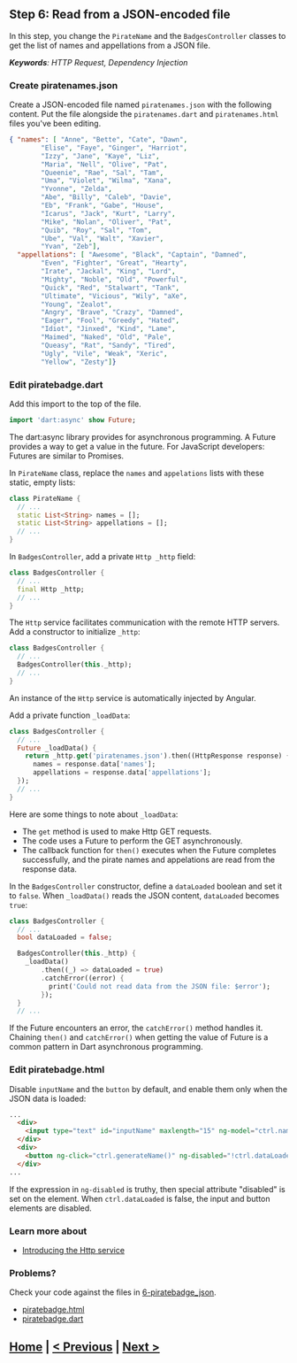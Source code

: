## Step 6: Read from a JSON-encoded file

In this step, you change the `PirateName` and the `BadgesController` classes to
get the list of names and appellations from a JSON file.

_**Keywords**: HTTP Request, Dependency Injection_

### Create piratenames.json

Create a JSON-encoded file named `piratenames.json` with the following content.
Put the file alongside the `piratenames.dart` and `piratenames.html` files
you've been editing.

```JSON
{ "names": [ "Anne", "Bette", "Cate", "Dawn",
        "Elise", "Faye", "Ginger", "Harriot",
        "Izzy", "Jane", "Kaye", "Liz",
        "Maria", "Nell", "Olive", "Pat",
        "Queenie", "Rae", "Sal", "Tam",
        "Uma", "Violet", "Wilma", "Xana",
        "Yvonne", "Zelda",
        "Abe", "Billy", "Caleb", "Davie",
        "Eb", "Frank", "Gabe", "House",
        "Icarus", "Jack", "Kurt", "Larry",
        "Mike", "Nolan", "Oliver", "Pat",
        "Quib", "Roy", "Sal", "Tom",
        "Ube", "Val", "Walt", "Xavier",
        "Yvan", "Zeb"],
  "appellations": [ "Awesome", "Black", "Captain", "Damned",
        "Even", "Fighter", "Great", "Hearty",
        "Irate", "Jackal", "King", "Lord",
        "Mighty", "Noble", "Old", "Powerful",
        "Quick", "Red", "Stalwart", "Tank",
        "Ultimate", "Vicious", "Wily", "aXe",
        "Young", "Zealot",
        "Angry", "Brave", "Crazy", "Damned",
        "Eager", "Fool", "Greedy", "Hated",
        "Idiot", "Jinxed", "Kind", "Lame",
        "Maimed", "Naked", "Old", "Pale",
        "Queasy", "Rat", "Sandy", "Tired",
        "Ugly", "Vile", "Weak", "Xeric",
        "Yellow", "Zesty"]}
```

### Edit piratebadge.dart

Add this import to the top of the file.

```Dart
import 'dart:async' show Future;
```

The dart:async library provides for asynchronous programming. A Future provides
a way to get a value in the future. For JavaScript developers:
Futures are similar to Promises.

In `PirateName` class, replace the `names` and `appelations` lists with these
static, empty lists:

```Dart
class PirateName {
  // ...
  static List<String> names = [];
  static List<String> appellations = [];
  // ...
}
```

In `BadgesController`, add a private `Http _http` field:

```Dart
class BadgesController {
  // ...
  final Http _http;
  // ...
}
```

The `Http` service facilitates communication with the remote HTTP servers.
Add a constructor to initialize `_http`:

```Dart
class BadgesController {
  // ...
  BadgesController(this._http);
  // ...
}
```

An instance of the `Http` service is automatically injected by Angular.

Add a private function `_loadData`:

```Dart
class BadgesController {
  // ...
  Future _loadData() {
    return _http.get('piratenames.json').then((HttpResponse response) {
      names = response.data['names'];
      appellations = response.data['appellations'];
  });
  // ...
}
```

Here are some things to note about `_loadData`:

* The `get` method is used to make Http GET requests.
* The code uses a Future to perform the GET asynchronously.
* The callback function for `then()` executes when the Future completes
successfully, and the pirate names and appelations are read from the
response  data.

In the `BadgesController` constructor, define a `dataLoaded` boolean and set
it to `false`. When `_loadData()` reads the JSON content, `dataLoaded` becomes
`true`:

```Dart
class BadgesController {
  // ...
  bool dataLoaded = false;

  BadgesController(this._http) {
    _loadData()
        .then((_) => dataLoaded = true)
        .catchError((error) {
          print('Could not read data from the JSON file: $error');
        });
  }
  // ...
```

If the Future encounters an error, the `catchError()` method handles it.
Chaining `then()` and `catchError()` when getting the value of Future is a
common pattern in Dart asynchronous programming.


### Edit piratebadge.html

Disable `inputName` and the `button` by default, and enable them only when
the JSON data is loaded:

```HTML
...
  <div>
    <input type="text" id="inputName" maxlength="15" ng-model="ctrl.name" ng-disabled="!ctrl.dataLoaded">
  </div>
  <div>
    <button ng-click="ctrl.generateName()" ng-disabled="!ctrl.dataLoaded || ctrl.inputIsNotEmpty">{{ctrl.label}}</button>
  </div>
...
```

If the expression in `ng-disabled` is truthy, then special attribute
"disabled" is set on the element. When `ctrl.dataLoaded` is false, the input
and button elements are disabled.

### Learn more about
 - [Introducing the Http service](https://github.com/angular/angular.dart.tutorial/wiki/Introducing-filters-and-services)

### Problems?
Check your code against the files in [6-piratebadge_json](../web/6-piratebadge_json).
- [piratebadge.html](../web/6-piratebadge_json/piratebadge.html)
- [piratebadge.dart](../web/6-piratebadge_json/piratebadge.dart)

## [Home](../README.md) | [< Previous](step-5.md) | [Next >](step-7.md)
